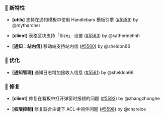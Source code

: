 ### 🎉 新特性

- **[utils]** 支持在通知模板中使用 Handlebars 模板引擎 ([#5559](https://github.com/nocobase/nocobase/pull/5559)) by @mytharcher

- **[client]** 表格区块支持「Size」 设置 ([#5563](https://github.com/nocobase/nocobase/pull/5563)) by @katherinehhh

- **[通知：站内信]** 移动端支持站内信 ([#5560](https://github.com/nocobase/nocobase/pull/5560)) by @sheldon66

### 🚀 优化

- **[通知管理]** 通知日志增加接收人信息 ([#5561](https://github.com/nocobase/nocobase/pull/5561)) by @sheldon66

### 🐛 修复

- **[client]** 修复在看板中打开弹窗时报错的问题 ([#5592](https://github.com/nocobase/nocobase/pull/5592)) by @zhangzhonghe

- **[权限控制]** 修复联合主键下 ACL 中间件问题 ([#5598](https://github.com/nocobase/nocobase/pull/5598)) by @chareice

